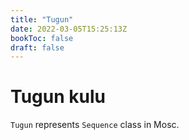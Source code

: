 ```yaml
---
title: "Tugun"
date: 2022-03-05T15:25:13Z
bookToc: false
draft: false
---
```


# Tugun kulu
`Tugun` represents `Sequence` class in Mosc.
